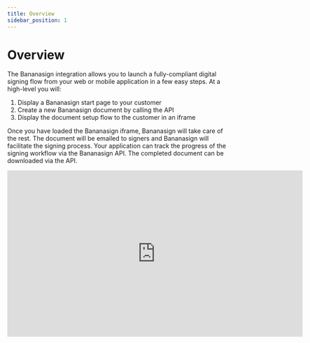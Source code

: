 ```yaml
---
title: Overview
sidebar_position: 1
---
```


# Overview

The Bananasign integration allows you to launch a fully-compliant digital signing flow from your web or mobile application in a few easy steps. At a high-level you will:

1. Display a Bananasign start page to your customer
2. Create a new Bananasign document by calling the API
3. Display the document setup flow to the customer in an iframe

Once you have loaded the Bananasign iframe, Bananasign will take care of the rest. The document will be emailed to signers and Bananasign will facilitate the signing process. Your application can track the progress of the signing workflow via the Bananasign API. The completed document can be downloaded via the API.

<iframe width="675" height="380" src="https://www.youtube.com/embed/EbMkweaCmWk" frameborder="0" allow="accelerometer; autoplay; encrypted-media; gyroscope; picture-in-picture" allowfullscreen></iframe>
